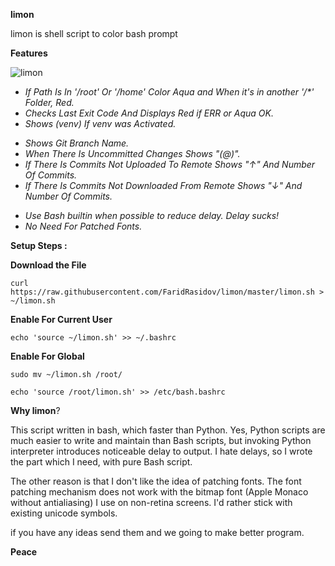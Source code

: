 **limon**

limon is shell script to color bash prompt

**Features**

![limon](https://raw.github.com/FaridRasidov/limon/master/example.png)


- <i>If Path Is In '/root' Or '/home' Color Aqua and When it's in another '/*' Folder, Red.</i>
- <i>Checks Last Exit Code And Displays Red if ERR or Aqua OK.</i>
- <i>Shows (venv) If venv was Activated.</i>
* <i>Shows Git Branch Name.</i>
* <i>When There Is Uncommitted Changes Shows "(@)".</i>
* <i>If There Is Commits Not Uploaded To Remote Shows "↑" And Number Of Commits.</i>
* <i>If There Is Commits Not Downloaded From Remote Shows "↓" And Number Of Commits.</i>
- <i>Use Bash builtin when possible to reduce delay. Delay sucks!</i>
- <i>No Need For Patched Fonts.</i>

**Setup Steps :**

**Download the File**
```
curl https://raw.githubusercontent.com/FaridRasidov/limon/master/limon.sh > ~/limon.sh
```
**Enable For Current User**
```
echo 'source ~/limon.sh' >> ~/.bashrc
```

**Enable For Global**
```
sudo mv ~/limon.sh /root/
```
```
echo 'source /root/limon.sh' >> /etc/bash.bashrc
```

**Why limon**?

This script written in bash, which faster than Python. Yes, Python scripts are much easier to write and maintain than
Bash scripts, but invoking Python interpreter introduces noticeable delay to output. 
I hate delays, so I wrote the part which I need, with pure Bash script.

The other reason is that I don't like the idea of patching fonts. The
font patching mechanism does not work with the bitmap font 
(Apple Monaco without antialiasing) I use on non-retina screens.
I'd rather stick with existing unicode symbols.

if you have any ideas send them and we going to make better program.  

**Peace**

